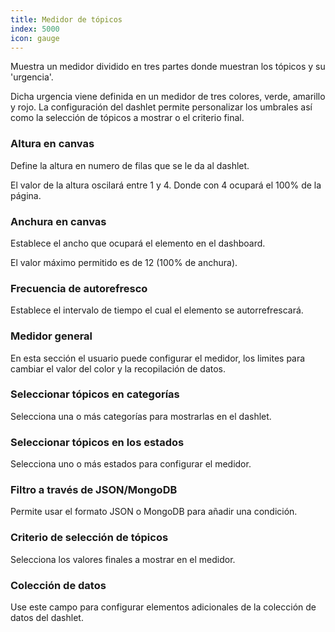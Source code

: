 ```yaml
---
title: Medidor de tópicos
index: 5000
icon: gauge
---
```


Muestra un medidor dividido en tres partes donde muestran los tópicos y su 'urgencia'.

Dicha urgencia viene definida en un medidor de tres colores, verde, amarillo y rojo. La configuración del dashlet permite personalizar los umbrales así como la selección de tópicos a mostrar o el criterio final.

### Altura en canvas

Define la altura en numero de filas que se le da al dashlet.

El valor de la altura oscilará entre 1 y 4. Donde con 4 ocupará el 100% de la página.

### Anchura en canvas

Establece el ancho que ocupará el elemento en el dashboard.

El valor máximo permitido es de 12 (100% de anchura).

### Frecuencia de autorefresco

Establece el intervalo de tiempo el cual el elemento se autorrefrescará.

### Medidor general

En esta sección el usuario puede configurar el medidor, los limites para cambiar el valor del color y la recopilación de datos.

### Seleccionar tópicos en categorías

Selecciona una o más categorías para mostrarlas en el dashlet.


### Seleccionar tópicos en los estados

Selecciona uno o más estados para configurar el medidor.


### Filtro a través de JSON/MongoDB

Permite usar el formato JSON o MongoDB para añadir una condición.


### Criterio de selección de tópicos

Selecciona los valores finales a mostrar en el medidor.

### Colección de datos

Use este campo para configurar elementos adicionales de la colección de datos del dashlet.